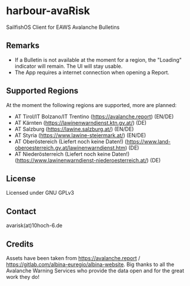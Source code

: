 # harbour-avaRisk
SailfishOS Client for EAWS Avalanche Bulletins

## Remarks
- If a Bulletin is not available at the moment for a region, the "Loading" indicator will remain. The UI will stay usable.
- The App requires a internet connection when opening a Report.

## Supported Regions
At the moment the following regions are supported, more are planned:
- AT Tirol/IT Bolzano/IT Trentino (https://avalanche.report) (EN/DE)
- AT Kärnten (https://lawinenwarndienst.ktn.gv.at/) (DE)
- AT Salzburg (https://lawine.salzburg.at/) (EN/DE)
- AT Styria (https://www.lawine-steiermark.at/) (EN/DE)
- AT Oberöstereich (Liefert noch keine Daten!) (https://www.land-oberoesterreich.gv.at/lawinenwarndienst.htm) (DE)
- AT Niederösterreich (Liefert noch keine Daten!) (https://www.lawinenwarndienst-niederoesterreich.at/) (DE)

## License
Licensed under GNU GPLv3

## Contact
avarisk(at)10hoch-6.de

## Credits
Assets have been taken from https://avalanche.report / https://gitlab.com/albina-euregio/albina-website.
Big thanks to all the Avalanche Warning Services who provide the data open and for the great work they do!
